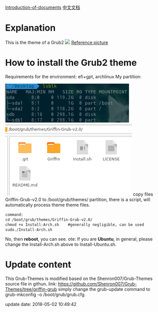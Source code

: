 [Introduction-of-documents](README.md) [中文文档](README-zh.md)

# Explanation
This is the theme of a Grub2
![](picture/003.png)
[Reference picture](picture/003.png)
# How to install the Grub2 theme
Requirements for the environment: efi+gpt, archlinux
My partition:

![001](picture/001.png)
![002](picture/002.png)
copy files Griffin-Grub-v2.0 to /boot/grub/themes/ partition, there is a script, will automatically process theme theme files.
````
command:
cd /boot/grub/themes/Griffin-Grub-v2.0/
chmod +x Install-Arch.sh 	#generally negligible, can be used
sudo./Install-Arch.sh
````
No, then **reboot**, you can see.
ote: If you are **Ubuntu**, in general, please change the Install-Arch.sh above to Install-Ubuntu.sh.


# Update content
This Grub-Themes is modified based on the Shenron007/Grub-Themes source file in githun.
link: https://github.com/Shenron007/Grub-Themes/tree/griffin-grub
simply change the grub-update command to grub-mkconfig -o /boot/grub/grub.cfg.

update date: 2018-05-02 10:49:42